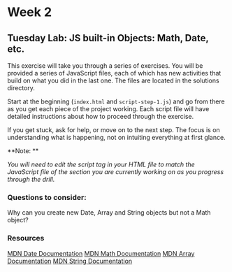 # Week 2

## Tuesday Lab: JS built-in Objects: Math, Date, etc.

This exercise will take you through a series of exercises. You will be provided
a series of JavaScript files, each of which has new activities that build on what
you did in the last one. The files are located in the solutions directory.

Start at the beginning (`index.html` and `script-step-1.js`) and go from there as you get each piece of the project working. Each script file will have detailed instructions about how to proceed through the exercise.

If you get stuck, ask for help, or move on to the next step. The focus is on understanding what is happening, not on intuiting everything at first glance.

**Note: **

*You will need to edit the script tag in your HTML file to match the JavaScript
file of the section you are currently working on as you progress through the drill.*

### Questions to consider:

Why can you create new Date, Array and String objects but not a Math object?

### Resources

[MDN Date Documentation](https://developer.mozilla.org/en-US/docs/Web/JavaScript/Reference/Global_Objects/Date)
[MDN Math Documentation](https://developer.mozilla.org/en-US/docs/Web/JavaScript/Reference/Global_Objects/Math)
[MDN Array Documentation](https://developer.mozilla.org/en-US/docs/Web/JavaScript/Reference/Global_Objects/Array)
[MDN String Documentation](https://developer.mozilla.org/en-US/docs/Web/JavaScript/Reference/Global_Objects/String)
